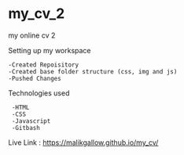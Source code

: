 # my_cv_2
my online cv 2

Setting up my workspace

    -Created Repoisitory
    -Created base folder structure (css, img and js)
    -Pushed Changes

Technologies used
     
     -HTML
     -CSS
     -Javascript
     -Gitbash

Live Link : https://malikgallow.github.io/my_cv/
 
